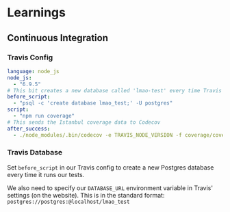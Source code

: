 # Learnings

## Continuous Integration

### Travis Config

```yaml
language: node_js
node_js:
  - "6.9.5"
# This bit creates a new database called 'lmao-test' every time Travis runs
before_script:
  - "psql -c 'create database lmao_test;' -U postgres"
script:
  - "npm run coverage"
# This sends the Istanbul coverage data to Codecov
after_success:
  - ./node_modules/.bin/codecov -e TRAVIS_NODE_VERSION -f coverage/coverage.json
```

### Travis Database

Set `before_script` in our Travis config to create a new Postgres database every time it runs our tests.

We also need to specify our `DATABASE_URL` environment variable in Travis' settings (on the website). This is in the standard format: `postgres://postgres:@localhost/lmao_test`
